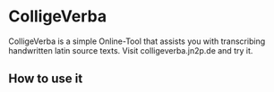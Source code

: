 # ColligeVerba

ColligeVerba is a simple Online-Tool that assists you with transcribing handwritten latin source texts. 
Visit colligeverba.jn2p.de and try it. 

## How to use it 
